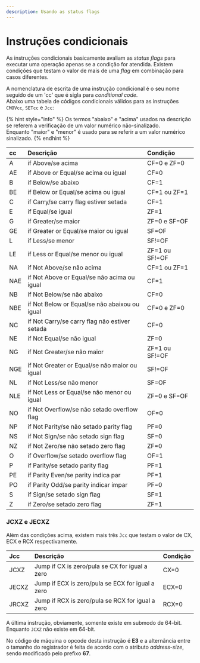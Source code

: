 ```yaml
---
description: Usando as status flags
---
```


# Instruções condicionais

As instruções condicionais basicamente avaliam as _status flags_ para executar uma operação apenas se a condição for atendida. Existem condições que testam o valor de mais de uma _flag_ em combinação para casos diferentes.

A nomenclatura de escrita de uma instrução condicional é o seu nome seguido de um 'cc' que é sigla para _conditional code_.  
Abaixo uma tabela de códigos condicionais válidos para as instruções `CMOVcc`, `SETcc` e `Jcc`:

{% hint style="info" %}
Os termos "abaixo" e "acima" usados na descrição se referem a verificação de um valor numérico não-sinalizado.  
Enquanto "maior" e "menor" é usado para se referir a um valor numérico sinalizado.
{% endhint %}

| cc | Descrição | Condição |
| :--- | :--- | :--- |
| A | if Above/se acima | CF=0 e ZF=0 |
| AE | if Above or Equal/se acima ou igual | CF=0 |
| B | if Below/se abaixo | CF=1 |
| BE | if Below or Equal/se acima ou igual | CF=1 ou ZF=1 |
| C | if Carry/se carry flag estiver setada | CF=1 |
| E | if Equal/se igual | ZF=1 |
| G | if Greater/se maior | ZF=0 e SF=OF |
| GE | if Greater or Equal/se maior ou igual | SF=OF |
| L | if Less/se menor | SF!=OF |
| LE | if Less or Equal/se menor ou igual | ZF=1 ou SF!=OF |
| NA | if Not Above/se não acima | CF=1 ou ZF=1 |
| NAE | if Not Above or Equal/se não acima ou igual | CF=1 |
| NB | if Not Below/se não abaixo | CF=0 |
| NBE | if Not Below or Equal/se não abaixou ou igual | CF=0 e ZF=0 |
| NC | if Not Carry/se carry flag não estiver setada | CF=0 |
| NE | if Not Equal/se não igual | ZF=0 |
| NG | if Not Greater/se não maior | ZF=1 ou SF!=OF |
| NGE | if Not Greater or Equal/se não maior ou igual | SF!=OF |
| NL | if Not Less/se não menor | SF=OF |
| NLE | if Not Less or Equal/se não menor ou igual | ZF=0 e SF=OF |
| NO | if Not Overflow/se não setado overflow flag | OF=0 |
| NP | if Not Parity/se não setado parity flag | PF=0 |
| NS | if Not Sign/se não setado sign flag | SF=0 |
| NZ | if Not Zero/se não setado zero flag | ZF=0 |
| O | if Overflow/se setado overflow flag | OF=1 |
| P | if Parity/se setado parity flag | PF=1 |
| PE | if Parity Even/se parity indica par | PF=1 |
| PO | if Parity Odd/se parity indicar ímpar | PF=0 |
| S | if Sign/se setado sign flag | SF=1 |
| Z | if Zero/se setado zero flag | ZF=1 |

### JCXZ e JECXZ

Além das condições acima, existem mais três `Jcc` que testam o valor de CX, ECX e RCX respectivamente.

| Jcc | Descrição | Condição |
| :--- | :--- | :--- |
| JCXZ | Jump if CX is zero/pula se CX for igual a zero | CX=0 |
| JECXZ | Jump if ECX is zero/pula se ECX for igual a zero | ECX=0 |
| JRCXZ | Jump if RCX is zero/pula se RCX for igual a zero | RCX=0 |

A última instrução, obviamente, somente existe em submodo de 64-bit. Enquanto `JCXZ` não existe em 64-bit.

No código de máquina o opcode desta instrução é **E3** e a alternância entre o tamanho do registrador é feita de acordo com o atributo _address-size_, sendo modificado pelo prefixo **67**.

